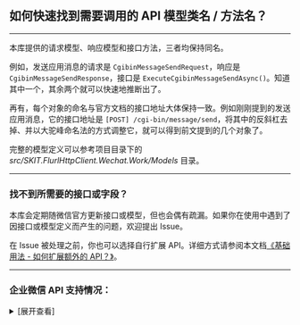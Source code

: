 ﻿## 如何快速找到需要调用的 API 模型类名 / 方法名？

---

本库提供的请求模型、响应模型和接口方法，三者均保持同名。

例如，发送应用消息的请求是 `CgibinMessageSendRequest`，响应是 `CgibinMessageSendResponse`，接口是 `ExecuteCgibinMessageSendAsync()`。知道其中一个，其余两个就可以快速地推断出了。

再有，每个对象的命名与官方文档的接口地址大体保持一致。例如刚刚提到的发送应用消息，它的接口地址是 `[POST] /cgi-bin/message/send`，将其中的反斜杠去掉、并以大驼峰命名法的方式调整它，就可以得到前文提到的几个对象了。

完整的模型定义可以参考项目目录下的 _src/SKIT.FlurlHttpClient.Wechat.Work/Models_ 目录。

---

### 找不到所需要的接口或字段？

本库会定期随微信官方更新接口或模型，但也会偶有疏漏。如果你在使用中遇到了因接口或模型定义而产生的问题，欢迎提出 Issue。

在 Issue 被处理之前，你也可以选择自行扩展 API。详细方式请参阅本文档[《基础用法 - 如何扩展额外的 API？》](./Basic_Extensions.md)。

---

### 企业微信 API 支持情况：

<details>

<summary>[展开查看]</summary>

|     |           微信 API            |             开发模式              |               备注               |
| :-: | :---------------------------: | :-------------------------------: | :------------------------------: |
|  √  |           开发接入            | 企业 & 第三方 & 服务商 & 智慧硬件 |                                  |
|  √  |        基础：应用授权         |          第三方 & 服务商          |                                  |
|  √  |      基础：接口调用许可       |          第三方 & 服务商          |                                  |
|  √  |         基础：账号 ID         |      企业 & 第三方 & 服务商       |                                  |
|  √  |       基础：通讯录管理        |      企业 & 第三方 & 服务商       |                                  |
|  √  |        基础：身份验证         |      企业 & 第三方 & 服务商       |                                  |
|  √  |        基础：企业互联         |      企业 & 第三方 & 服务商       |                                  |
|  √  |         基础：上下游          |      企业 & 第三方 & 服务商       |                                  |
|  √  |        基础：安全管理         |               企业                |                                  |
|  √  |        基础：消息推送         |      企业 & 第三方 & 服务商       |                                  |
|  √  |        基础：应用管理         |      企业 & 第三方 & 服务商       |                                  |
|  √  |        基础：素材管理         |      企业 & 第三方 & 服务商       |                                  |
|  √  |        基础：电子发票         |      企业 & 第三方 & 服务商       |                                  |
|  √  |         基础：收银台          |          第三方 & 服务商          |                                  |
|  √  |       基础：推广二维码        |          第三方 & 服务商          |                                  |
|  √  |      连接微信：客户联系       |      企业 & 第三方 & 服务商       |                                  |
|  √  |      连接微信：微信客服       |      企业 & 第三方 & 服务商       |                                  |
|  ×  | <del>连接微信：企业支付</del> |      企业 & 第三方 & 服务商       | 异构协议，请使用 `TenpayV2` 模块 |
|  √  | 连接微信：小程序接入对外收款  |               企业                |                                  |
|  √  |    连接微信：会话内容存档     |           企业 & 第三方           |                                  |
|  √  |   连接微信：数据与智能专区    |          第三方 & 服务商          |                                  |
|  √  |      连接微信：家校沟通       |      企业 & 第三方 & 服务商       |                                  |
|  √  |      连接微信：家校应用       |      企业 & 第三方 & 服务商       |                                  |
|  √  |      连接微信：政民沟通       |      企业 & 第三方 & 服务商       |                                  |
|  √  |          办公：邮件           |      企业 & 第三方 & 服务商       |                                  |
|  √  |          办公：文档           |      企业 & 第三方 & 服务商       |                                  |
|  √  |          办公：日程           |      企业 & 第三方 & 服务商       |                                  |
|  √  |          办公：会议           |      企业 & 第三方 & 服务商       |                                  |
|  √  |          办公：微盘           |      企业 & 第三方 & 服务商       |                                  |
|  √  |          办公：直播           |      企业 & 第三方 & 服务商       |                                  |
|  √  |        办公：公费电话         |               企业                |                                  |
|  √  |          办公：打卡           |      企业 & 第三方 & 服务商       |                                  |
|  √  |          办公：审批           |      企业 & 第三方 & 服务商       |                                  |
|  √  |          办公：汇报           |               企业                |                                  |
|  √  |        办公：人事助手         |               企业                |                                  |
|  √  |         办公：会议室          |               企业                |                                  |
|  √  |        办公：高级功能         |               企业                |                                  |
|  √  |        办公：紧急通知         |               企业                |                                  |
|  √  |           智慧硬件            |              第三方               |                                  |
|  √  |         硬件云端接入          |             智慧硬件              |                                  |

</details>
